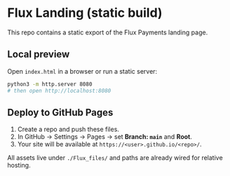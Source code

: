 # Flux Landing (static build)

This repo contains a static export of the Flux Payments landing page.

## Local preview
Open `index.html` in a browser or run a static server:

```bash
python3 -m http.server 8080
# then open http://localhost:8080
```

## Deploy to GitHub Pages
1. Create a repo and push these files.
2. In GitHub → Settings → Pages → set **Branch: `main`** and **Root**.
3. Your site will be available at `https://<user>.github.io/<repo>/`.

All assets live under `./Flux_files/` and paths are already wired for relative hosting.
